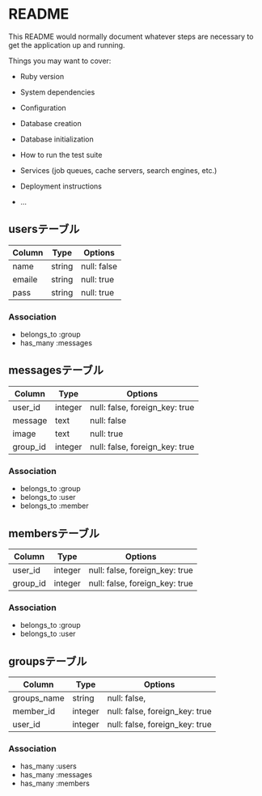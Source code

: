 # README

This README would normally document whatever steps are necessary to get the
application up and running.

Things you may want to cover:

* Ruby version

* System dependencies

* Configuration

* Database creation

* Database initialization

* How to run the test suite

* Services (job queues, cache servers, search engines, etc.)

* Deployment instructions

* ...

## usersテーブル

|Column|Type|Options|
|------|----|-------|
|name|string|null: false |
|emaile|string|null: true |
|pass|string|null: true |

### Association
- belongs_to :group
- has_many :messages



## messagesテーブル

|Column|Type|Options|
|------|----|-------|
|user_id|integer|null: false, foreign_key: true|
|message|text|null: false |
|image|text|null: true |
|group_id|integer|null: false, foreign_key: true|

### Association
- belongs_to :group
- belongs_to :user
- belongs_to :member



## membersテーブル

|Column|Type|Options|
|------|----|-------|
|user_id|integer|null: false, foreign_key: true|
|group_id|integer|null: false, foreign_key: true|

### Association
- belongs_to :group
- belongs_to :user



## groupsテーブル

|Column|Type|Options|
|------|----|-------|
|groups_name|string|null: false,|
|member_id|integer|null: false, foreign_key: true|
|user_id|integer|null: false, foreign_key: true|


### Association
- has_many :users
- has_many :messages
- has_many :members
